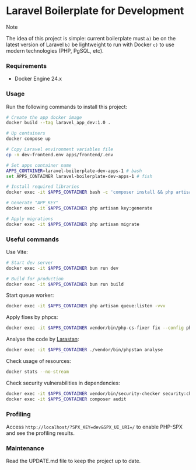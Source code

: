 # Laravel Boilerplate for Development

> [!NOTE]  
> The idea of this project is simple: current boilerplate must `a)` be on the latest version of Laravel
> `b)` be lightweight to run with Docker `c)` to use modern technologies (PHP, PgSQL, etc).

### Requirements

- Docker Engine 24.x

### Usage

Run the following commands to install this project:

```bash
# Create the app docker image
docker build --tag laravel_app_dev:1.0 .

# Up containers
docker compose up

# Copy Laravel environment variables file
cp -n dev-frontend.env apps/frontend/.env

# Set apps container name
APPS_CONTAINER=laravel-boilerplate-dev-apps-1 # bash
set APPS_CONTAINER laravel-boilerplate-dev-apps-1 # fish

# Install required libraries
docker exec -it $APPS_CONTAINER bash -c 'composer install && php artisan telescope:install && bun install'

# Generate "APP_KEY"
docker exec -it $APPS_CONTAINER php artisan key:generate

# Apply migrations
docker exec -it $APPS_CONTAINER php artisan migrate
```

### Useful commands

Use Vite:

```bash
# Start dev server
docker exec -it $APPS_CONTAINER bun run dev

# Build for production
docker exec -it $APPS_CONTAINER bun run build
```

Start queue worker:

```bash
docker exec -it $APPS_CONTAINER php artisan queue:listen -vvv
```

Apply fixes by phpcs:

```bash
docker exec -it $APPS_CONTAINER vendor/bin/php-cs-fixer fix --config phpcs.php
```

Analyse the code by [Larastan](https://github.com/larastan/larastan):

```bash
docker exec -it $APPS_CONTAINER ./vendor/bin/phpstan analyse
```

Check usage of resources:

```bash
docker stats --no-stream
```

Check security vulnerabilities in dependencies:

```bash
docker exec -it $APPS_CONTAINER vendor/bin/security-checker security:check composer.lock
docker exec -it $APPS_CONTAINER composer audit
```

### Profiling

Access `http://localhost/?SPX_KEY=dev&SPX_UI_URI=/` to enable PHP-SPX and see the profiling results.

### Maintenance

Read the UPDATE.md file to keep the project up to date.
